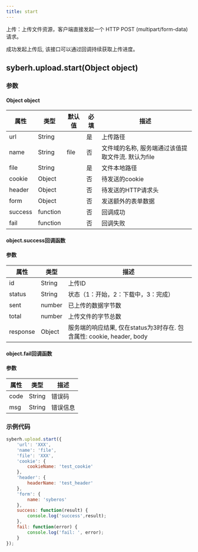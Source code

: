 ```yaml
---
title: start
---
```


上传：上传文件资源，客户端直接发起一个 HTTP POST (multipart/form-data) 请求。

成功发起上传后, 该接口可以通过回调持续获取上传进度。


## syberh.upload.start(Object object)
### 参数
#### Object object
| 属性     | 类型   | 默认值  |  必填 | 描述                         |
| ---------- | ------- | -------- | ---------------- | ---------------------------------- |
| url | String |  | 是 | 上传路径 |
| name | String | file | 否 | 文件域的名称, 服务端通过该值提取文件流. 默认为file |
| file | String |  | 是 | 文件本地路径 |
| cookie | Object |  | 否 | 待发送的cookie |
| header | Object |  | 否 | 待发送的HTTP请求头 |
| form | Object |  | 否 | 发送额外的表单数据 |
| success | function |  | 否 | 回调成功 |
| fail | function |  | 否 | 回调失败 |


#### object.success回调函数
#### 参数
| 属性 | 类型  | 描述 |
| -- | -- | -- |
| id | String | 上传ID |
| status | String | 状态（1：开始，2：下载中，3：完成） |
| sent | number | 已上传的数据字节数 |
| total | number | 上传文件的字节总数 |
| response | Object | 服务端的响应结果, 仅在status为3时存在. 包含属性: cookie, header, body |


#### object.fail回调函数
#### 参数
| 属性 | 类型  | 描述 |
| -- | -- | -- |
| code | String | 错误码 |
| msg | String  | 错误信息 |


### 示例代码
```javascript
syberh.upload.start({
    'url': 'XXX',
    'name': 'file',
    'file': 'XXX',
    'cookie': {
        cookieName: 'test_cookie'
    },
    'header': {
        headerName: 'test_header'
    },
    'form': {
        name: 'syberos'
    },
    success: function(result) {
        console.log('success',result);
    },
    fail: function(error) {
        console.log('fail: ', error);
    }
});
```
